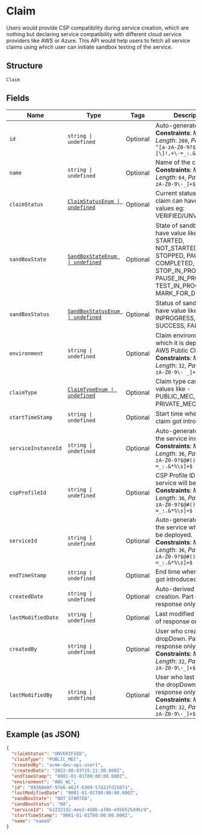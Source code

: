 
# Claim

Users would provide CSP compatibility during service creation, which are nothing but declaring service compatibility with different cloud service providers like AWS or Azure. This API would help users to fetch all service claims using which user can initiate sandbox testing of the service.

## Structure

`Claim`

## Fields

| Name | Type | Tags | Description |
|  --- | --- | --- | --- |
| `id` | `string \| undefined` | Optional | Auto-generated Id.<br>**Constraints**: *Maximum Length*: `200`, *Pattern*: `^[a-zA-Z0-9?$@#()\[\]!,+\-=_:.&*%\s]+$` |
| `name` | `string \| undefined` | Optional | Name of the claim.<br>**Constraints**: *Maximum Length*: `64`, *Pattern*: `^[a-zA-Z0-9\-_]+$` |
| `claimStatus` | [`ClaimStatusEnum \| undefined`](../../doc/models/claim-status-enum.md) | Optional | Current status of the claim can have only two values eg: VERIFIED/UNVERIFIED. |
| `sandBoxState` | [`SandBoxStateEnum \| undefined`](../../doc/models/sand-box-state-enum.md) | Optional | State of sandbox can have value like - STARTED, NOT_STARTED, STOPPED, PAUSED, COMPLETED, DELETED, STOP_IN_PROGRESS, PAUSE_IN_PROGRESS, TEST_IN_PROGRESS, MARK_FOR_DELETEION. |
| `sandBoxStatus` | [`SandBoxStatusEnum \| undefined`](../../doc/models/sand-box-status-enum.md) | Optional | Status of sandbox can have value like - NA, INPROGRESS, SUCCESS, FAILED. |
| `environment` | `string \| undefined` | Optional | Claim environment in which it is deployed eg: AWS Public Cloud.<br>**Constraints**: *Maximum Length*: `32`, *Pattern*: `^[a-zA-Z0-9\- _]+$` |
| `claimType` | [`ClaimTypeEnum \| undefined`](../../doc/models/claim-type-enum.md) | Optional | Claim type can have values like - PUBLIC_MEC, PRIVATE_MEC. |
| `startTimeStamp` | `string \| undefined` | Optional | Start time when the claim got introduced. |
| `serviceInstanceId` | `string \| undefined` | Optional | Auto-generated Id of the service instance.<br>**Constraints**: *Maximum Length*: `36`, *Pattern*: `^[a-zA-Z0-9?$@#()\[\]!,+\-=_:.&*%\s]+$` |
| `cspProfileId` | `string \| undefined` | Optional | CSP Profile ID in which service will be deployed.<br>**Constraints**: *Maximum Length*: `36`, *Pattern*: `^[a-zA-Z0-9?$@#()\[\]!,+\-=_:.&*%\s]+$` |
| `serviceId` | `string \| undefined` | Optional | Auto-generated Id of the service which is to be deployed.<br>**Constraints**: *Maximum Length*: `36`, *Pattern*: `^[a-zA-Z0-9?$@#()\[\]!,+\-=_:.&*%\s]+$` |
| `endTimeStamp` | `string \| undefined` | Optional | End time when the claim got introduced. |
| `createdDate` | `string \| undefined` | Optional | Auto-derived time of creation. Part of response only. |
| `lastModifiedDate` | `string \| undefined` | Optional | Last modified time. Part of response only. |
| `createdBy` | `string \| undefined` | Optional | User who created the dropDown. Part of response only.<br>**Constraints**: *Maximum Length*: `32`, *Pattern*: `^[a-zA-Z0-9\-_]+$` |
| `lastModifiedBy` | `string \| undefined` | Optional | User who last modified the dropDown. Part of response only.<br>**Constraints**: *Maximum Length*: `32`, *Pattern*: `^[a-zA-Z0-9\-_]+$` |

## Example (as JSON)

```json
{
  "claimStatus": "UNVERIFIED",
  "claimType": "PUBLIC_MEC",
  "createdBy": "acme-dev-api-user1",
  "createdDate": "2022-08-03T15:21:30.000Z",
  "endTimeStamp": "0001-01-01T00:00:00.000Z",
  "environment": "AWS_WL",
  "id": "09368e8f-97b6-462f-b309-57d23fd25073",
  "lastModifiedDate": "0001-01-01T00:00:00.000Z",
  "sandBoxState": "NOT_STARTED",
  "sandBoxStatus": "NA",
  "serviceId": "b32321d2-4ee3-458b-a70b-e956525d46c9",
  "startTimeStamp": "0001-01-01T00:00:00.000Z",
  "name": "name0"
}
```

